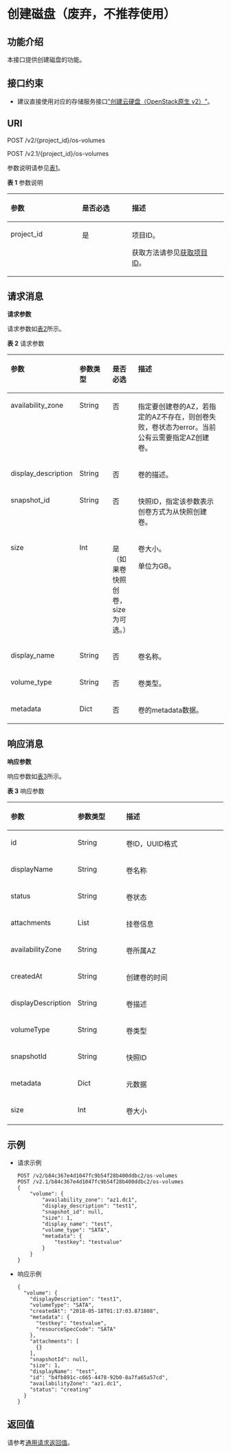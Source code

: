 # 创建磁盘（废弃，不推荐使用）<a name="ZH-CN_TOPIC_0065817708"></a>

## 功能介绍<a name="zh-cn_topic_0057973208_section12073383"></a>

本接口提供创建磁盘的功能。

## 接口约束<a name="zh-cn_topic_0057973208_section53828184"></a>

-   建议直接使用对应的存储服务接口["创建云硬盘（OpenStack原生 v2）"](https://support.huaweicloud.com/api-evs/zh-cn_topic_0058762427.html)。

## URI<a name="zh-cn_topic_0057973208_section41551591"></a>

POST /v2/\{project\_id\}/os-volumes

POST /v2.1/\{project\_id\}/os-volumes

参数说明请参见[表1](#zh-cn_topic_0057973208_table2814978410562)。

**表 1**  参数说明

<a name="zh-cn_topic_0057973208_table2814978410562"></a>
<table><thead align="left"><tr id="zh-cn_topic_0057973208_row4149654710562"><th class="cellrowborder" valign="top" width="33%" id="mcps1.2.4.1.1"><p id="p5187119"><a name="p5187119"></a><a name="p5187119"></a>参数</p>
</th>
<th class="cellrowborder" valign="top" width="23%" id="mcps1.2.4.1.2"><p id="p17503500"><a name="p17503500"></a><a name="p17503500"></a>是否必选</p>
</th>
<th class="cellrowborder" valign="top" width="44%" id="mcps1.2.4.1.3"><p id="p8497414"><a name="p8497414"></a><a name="p8497414"></a>描述</p>
</th>
</tr>
</thead>
<tbody><tr id="zh-cn_topic_0057973208_row3491217610562"><td class="cellrowborder" valign="top" width="33%" headers="mcps1.2.4.1.1 "><p id="zh-cn_topic_0057973208_p931403110562"><a name="zh-cn_topic_0057973208_p931403110562"></a><a name="zh-cn_topic_0057973208_p931403110562"></a>project_id</p>
</td>
<td class="cellrowborder" valign="top" width="23%" headers="mcps1.2.4.1.2 "><p id="zh-cn_topic_0057973208_p1623904210562"><a name="zh-cn_topic_0057973208_p1623904210562"></a><a name="zh-cn_topic_0057973208_p1623904210562"></a>是</p>
</td>
<td class="cellrowborder" valign="top" width="44%" headers="mcps1.2.4.1.3 "><p id="p37593705"><a name="p37593705"></a><a name="p37593705"></a>项目ID。</p>
<p id="p1180512217438"><a name="p1180512217438"></a><a name="p1180512217438"></a>获取方法请参见<a href="获取项目ID.md">获取项目ID</a>。</p>
</td>
</tr>
</tbody>
</table>

## 请求消息<a name="zh-cn_topic_0057973208_section25012404"></a>

**请求参数**

请求参数如[表2](#zh-cn_topic_0057973208_table34804632)所示。

**表 2**  请求参数

<a name="zh-cn_topic_0057973208_table34804632"></a>
<table><thead align="left"><tr id="zh-cn_topic_0057973208_row36029605"><th class="cellrowborder" valign="top" width="25%" id="mcps1.2.5.1.1"><p id="zh-cn_topic_0057973208_p32716899"><a name="zh-cn_topic_0057973208_p32716899"></a><a name="zh-cn_topic_0057973208_p32716899"></a>参数</p>
</th>
<th class="cellrowborder" valign="top" width="16%" id="mcps1.2.5.1.2"><p id="zh-cn_topic_0057973208_p32823202"><a name="zh-cn_topic_0057973208_p32823202"></a><a name="zh-cn_topic_0057973208_p32823202"></a>参数类型</p>
</th>
<th class="cellrowborder" valign="top" width="12%" id="mcps1.2.5.1.3"><p id="zh-cn_topic_0057973208_p41433738"><a name="zh-cn_topic_0057973208_p41433738"></a><a name="zh-cn_topic_0057973208_p41433738"></a>是否必选</p>
</th>
<th class="cellrowborder" valign="top" width="47%" id="mcps1.2.5.1.4"><p id="zh-cn_topic_0057973208_p689602"><a name="zh-cn_topic_0057973208_p689602"></a><a name="zh-cn_topic_0057973208_p689602"></a>描述</p>
</th>
</tr>
</thead>
<tbody><tr id="zh-cn_topic_0057973208_row6206419"><td class="cellrowborder" valign="top" width="25%" headers="mcps1.2.5.1.1 "><p id="zh-cn_topic_0057973208_p32957959"><a name="zh-cn_topic_0057973208_p32957959"></a><a name="zh-cn_topic_0057973208_p32957959"></a>availability_zone</p>
</td>
<td class="cellrowborder" valign="top" width="16%" headers="mcps1.2.5.1.2 "><p id="zh-cn_topic_0057973208_p52349023"><a name="zh-cn_topic_0057973208_p52349023"></a><a name="zh-cn_topic_0057973208_p52349023"></a>String</p>
</td>
<td class="cellrowborder" valign="top" width="12%" headers="mcps1.2.5.1.3 "><p id="zh-cn_topic_0057973208_p12412484"><a name="zh-cn_topic_0057973208_p12412484"></a><a name="zh-cn_topic_0057973208_p12412484"></a>否</p>
</td>
<td class="cellrowborder" valign="top" width="47%" headers="mcps1.2.5.1.4 "><p id="zh-cn_topic_0057973208_p65887133"><a name="zh-cn_topic_0057973208_p65887133"></a><a name="zh-cn_topic_0057973208_p65887133"></a>指定要创建卷的AZ，若指定的AZ不存在，则创卷失败，卷状态为error。当前公有云需要指定AZ创建卷。</p>
</td>
</tr>
<tr id="zh-cn_topic_0057973208_row56113289"><td class="cellrowborder" valign="top" width="25%" headers="mcps1.2.5.1.1 "><p id="zh-cn_topic_0057973208_p48882540"><a name="zh-cn_topic_0057973208_p48882540"></a><a name="zh-cn_topic_0057973208_p48882540"></a>display_description</p>
</td>
<td class="cellrowborder" valign="top" width="16%" headers="mcps1.2.5.1.2 "><p id="zh-cn_topic_0057973208_p62775"><a name="zh-cn_topic_0057973208_p62775"></a><a name="zh-cn_topic_0057973208_p62775"></a>String</p>
</td>
<td class="cellrowborder" valign="top" width="12%" headers="mcps1.2.5.1.3 "><p id="zh-cn_topic_0057973208_p5084819"><a name="zh-cn_topic_0057973208_p5084819"></a><a name="zh-cn_topic_0057973208_p5084819"></a>否</p>
</td>
<td class="cellrowborder" valign="top" width="47%" headers="mcps1.2.5.1.4 "><p id="zh-cn_topic_0057973208_p9217191"><a name="zh-cn_topic_0057973208_p9217191"></a><a name="zh-cn_topic_0057973208_p9217191"></a>卷的描述。</p>
</td>
</tr>
<tr id="zh-cn_topic_0057973208_row15845862"><td class="cellrowborder" valign="top" width="25%" headers="mcps1.2.5.1.1 "><p id="zh-cn_topic_0057973208_p8446466"><a name="zh-cn_topic_0057973208_p8446466"></a><a name="zh-cn_topic_0057973208_p8446466"></a>snapshot_id</p>
</td>
<td class="cellrowborder" valign="top" width="16%" headers="mcps1.2.5.1.2 "><p id="zh-cn_topic_0057973208_p13075179"><a name="zh-cn_topic_0057973208_p13075179"></a><a name="zh-cn_topic_0057973208_p13075179"></a>String</p>
</td>
<td class="cellrowborder" valign="top" width="12%" headers="mcps1.2.5.1.3 "><p id="zh-cn_topic_0057973208_p52456584"><a name="zh-cn_topic_0057973208_p52456584"></a><a name="zh-cn_topic_0057973208_p52456584"></a>否</p>
</td>
<td class="cellrowborder" valign="top" width="47%" headers="mcps1.2.5.1.4 "><p id="zh-cn_topic_0057973208_p21124930"><a name="zh-cn_topic_0057973208_p21124930"></a><a name="zh-cn_topic_0057973208_p21124930"></a>快照ID，指定该参数表示创卷方式为从快照创建卷。</p>
</td>
</tr>
<tr id="zh-cn_topic_0057973208_row55906645"><td class="cellrowborder" valign="top" width="25%" headers="mcps1.2.5.1.1 "><p id="zh-cn_topic_0057973208_p32144388"><a name="zh-cn_topic_0057973208_p32144388"></a><a name="zh-cn_topic_0057973208_p32144388"></a>size</p>
</td>
<td class="cellrowborder" valign="top" width="16%" headers="mcps1.2.5.1.2 "><p id="zh-cn_topic_0057973208_p53558660"><a name="zh-cn_topic_0057973208_p53558660"></a><a name="zh-cn_topic_0057973208_p53558660"></a>Int</p>
</td>
<td class="cellrowborder" valign="top" width="12%" headers="mcps1.2.5.1.3 "><p id="zh-cn_topic_0057973208_p43284221"><a name="zh-cn_topic_0057973208_p43284221"></a><a name="zh-cn_topic_0057973208_p43284221"></a>是（如果卷快照创卷，size为可选。）</p>
</td>
<td class="cellrowborder" valign="top" width="47%" headers="mcps1.2.5.1.4 "><p id="zh-cn_topic_0057973208_p16360982"><a name="zh-cn_topic_0057973208_p16360982"></a><a name="zh-cn_topic_0057973208_p16360982"></a>卷大小。</p>
<p id="zh-cn_topic_0057973208_p1280275020341"><a name="zh-cn_topic_0057973208_p1280275020341"></a><a name="zh-cn_topic_0057973208_p1280275020341"></a>单位为GB。</p>
</td>
</tr>
<tr id="zh-cn_topic_0057973208_row13031110"><td class="cellrowborder" valign="top" width="25%" headers="mcps1.2.5.1.1 "><p id="zh-cn_topic_0057973208_p48886962"><a name="zh-cn_topic_0057973208_p48886962"></a><a name="zh-cn_topic_0057973208_p48886962"></a>display_name</p>
</td>
<td class="cellrowborder" valign="top" width="16%" headers="mcps1.2.5.1.2 "><p id="zh-cn_topic_0057973208_p421011"><a name="zh-cn_topic_0057973208_p421011"></a><a name="zh-cn_topic_0057973208_p421011"></a>String</p>
</td>
<td class="cellrowborder" valign="top" width="12%" headers="mcps1.2.5.1.3 "><p id="zh-cn_topic_0057973208_p34101969"><a name="zh-cn_topic_0057973208_p34101969"></a><a name="zh-cn_topic_0057973208_p34101969"></a>否</p>
</td>
<td class="cellrowborder" valign="top" width="47%" headers="mcps1.2.5.1.4 "><p id="zh-cn_topic_0057973208_p10796115"><a name="zh-cn_topic_0057973208_p10796115"></a><a name="zh-cn_topic_0057973208_p10796115"></a>卷名称。</p>
</td>
</tr>
<tr id="zh-cn_topic_0057973208_row30056178"><td class="cellrowborder" valign="top" width="25%" headers="mcps1.2.5.1.1 "><p id="zh-cn_topic_0057973208_p18631317"><a name="zh-cn_topic_0057973208_p18631317"></a><a name="zh-cn_topic_0057973208_p18631317"></a>volume_type</p>
</td>
<td class="cellrowborder" valign="top" width="16%" headers="mcps1.2.5.1.2 "><p id="zh-cn_topic_0057973208_p32741746"><a name="zh-cn_topic_0057973208_p32741746"></a><a name="zh-cn_topic_0057973208_p32741746"></a>String</p>
</td>
<td class="cellrowborder" valign="top" width="12%" headers="mcps1.2.5.1.3 "><p id="zh-cn_topic_0057973208_p34835759"><a name="zh-cn_topic_0057973208_p34835759"></a><a name="zh-cn_topic_0057973208_p34835759"></a>否</p>
</td>
<td class="cellrowborder" valign="top" width="47%" headers="mcps1.2.5.1.4 "><p id="zh-cn_topic_0057973208_p3124212"><a name="zh-cn_topic_0057973208_p3124212"></a><a name="zh-cn_topic_0057973208_p3124212"></a>卷类型。</p>
</td>
</tr>
<tr id="zh-cn_topic_0057973208_row28117914"><td class="cellrowborder" valign="top" width="25%" headers="mcps1.2.5.1.1 "><p id="zh-cn_topic_0057973208_p62958527"><a name="zh-cn_topic_0057973208_p62958527"></a><a name="zh-cn_topic_0057973208_p62958527"></a>metadata</p>
</td>
<td class="cellrowborder" valign="top" width="16%" headers="mcps1.2.5.1.2 "><p id="zh-cn_topic_0057973208_p66475904"><a name="zh-cn_topic_0057973208_p66475904"></a><a name="zh-cn_topic_0057973208_p66475904"></a>Dict</p>
</td>
<td class="cellrowborder" valign="top" width="12%" headers="mcps1.2.5.1.3 "><p id="zh-cn_topic_0057973208_p15839175"><a name="zh-cn_topic_0057973208_p15839175"></a><a name="zh-cn_topic_0057973208_p15839175"></a>否</p>
</td>
<td class="cellrowborder" valign="top" width="47%" headers="mcps1.2.5.1.4 "><p id="zh-cn_topic_0057973208_p7904761"><a name="zh-cn_topic_0057973208_p7904761"></a><a name="zh-cn_topic_0057973208_p7904761"></a>卷的metadata数据。</p>
</td>
</tr>
</tbody>
</table>

## 响应消息<a name="zh-cn_topic_0057973208_section23785046"></a>

**响应参数**

响应参数如[表3](#zh-cn_topic_0057973208_table36305920)所示。

**表 3**  响应参数

<a name="zh-cn_topic_0057973208_table36305920"></a>
<table><thead align="left"><tr id="zh-cn_topic_0057973208_row2741419"><th class="cellrowborder" valign="top" width="31.003100310031%" id="mcps1.2.4.1.1"><p id="p62404314"><a name="p62404314"></a><a name="p62404314"></a>参数</p>
</th>
<th class="cellrowborder" valign="top" width="22.38223822382238%" id="mcps1.2.4.1.2"><p id="p3528183"><a name="p3528183"></a><a name="p3528183"></a>参数类型</p>
</th>
<th class="cellrowborder" valign="top" width="46.614661466146615%" id="mcps1.2.4.1.3"><p id="p17347392"><a name="p17347392"></a><a name="p17347392"></a>描述</p>
</th>
</tr>
</thead>
<tbody><tr id="zh-cn_topic_0057973208_row15372252"><td class="cellrowborder" valign="top" width="31.003100310031%" headers="mcps1.2.4.1.1 "><p id="zh-cn_topic_0057973208_p37192867"><a name="zh-cn_topic_0057973208_p37192867"></a><a name="zh-cn_topic_0057973208_p37192867"></a>id</p>
</td>
<td class="cellrowborder" valign="top" width="22.38223822382238%" headers="mcps1.2.4.1.2 "><p id="zh-cn_topic_0057973208_p59832271"><a name="zh-cn_topic_0057973208_p59832271"></a><a name="zh-cn_topic_0057973208_p59832271"></a>String</p>
</td>
<td class="cellrowborder" valign="top" width="46.614661466146615%" headers="mcps1.2.4.1.3 "><p id="zh-cn_topic_0057973208_p39790453"><a name="zh-cn_topic_0057973208_p39790453"></a><a name="zh-cn_topic_0057973208_p39790453"></a>卷ID，UUID格式</p>
</td>
</tr>
<tr id="zh-cn_topic_0057973208_row22569763"><td class="cellrowborder" valign="top" width="31.003100310031%" headers="mcps1.2.4.1.1 "><p id="zh-cn_topic_0057973208_p16211514"><a name="zh-cn_topic_0057973208_p16211514"></a><a name="zh-cn_topic_0057973208_p16211514"></a>displayName</p>
</td>
<td class="cellrowborder" valign="top" width="22.38223822382238%" headers="mcps1.2.4.1.2 "><p id="zh-cn_topic_0057973208_p38064249"><a name="zh-cn_topic_0057973208_p38064249"></a><a name="zh-cn_topic_0057973208_p38064249"></a>String</p>
</td>
<td class="cellrowborder" valign="top" width="46.614661466146615%" headers="mcps1.2.4.1.3 "><p id="zh-cn_topic_0057973208_p27459986"><a name="zh-cn_topic_0057973208_p27459986"></a><a name="zh-cn_topic_0057973208_p27459986"></a>卷名称</p>
</td>
</tr>
<tr id="zh-cn_topic_0057973208_row45813283"><td class="cellrowborder" valign="top" width="31.003100310031%" headers="mcps1.2.4.1.1 "><p id="zh-cn_topic_0057973208_p19888403"><a name="zh-cn_topic_0057973208_p19888403"></a><a name="zh-cn_topic_0057973208_p19888403"></a>status</p>
</td>
<td class="cellrowborder" valign="top" width="22.38223822382238%" headers="mcps1.2.4.1.2 "><p id="zh-cn_topic_0057973208_p347919"><a name="zh-cn_topic_0057973208_p347919"></a><a name="zh-cn_topic_0057973208_p347919"></a>String</p>
</td>
<td class="cellrowborder" valign="top" width="46.614661466146615%" headers="mcps1.2.4.1.3 "><p id="zh-cn_topic_0057973208_p1000526"><a name="zh-cn_topic_0057973208_p1000526"></a><a name="zh-cn_topic_0057973208_p1000526"></a>卷状态</p>
</td>
</tr>
<tr id="zh-cn_topic_0057973208_row9004739"><td class="cellrowborder" valign="top" width="31.003100310031%" headers="mcps1.2.4.1.1 "><p id="zh-cn_topic_0057973208_p58295271"><a name="zh-cn_topic_0057973208_p58295271"></a><a name="zh-cn_topic_0057973208_p58295271"></a>attachments</p>
</td>
<td class="cellrowborder" valign="top" width="22.38223822382238%" headers="mcps1.2.4.1.2 "><p id="zh-cn_topic_0057973208_p24296474"><a name="zh-cn_topic_0057973208_p24296474"></a><a name="zh-cn_topic_0057973208_p24296474"></a>List</p>
</td>
<td class="cellrowborder" valign="top" width="46.614661466146615%" headers="mcps1.2.4.1.3 "><p id="zh-cn_topic_0057973208_p25620180"><a name="zh-cn_topic_0057973208_p25620180"></a><a name="zh-cn_topic_0057973208_p25620180"></a>挂卷信息</p>
</td>
</tr>
<tr id="zh-cn_topic_0057973208_row29255030"><td class="cellrowborder" valign="top" width="31.003100310031%" headers="mcps1.2.4.1.1 "><p id="zh-cn_topic_0057973208_p20847223"><a name="zh-cn_topic_0057973208_p20847223"></a><a name="zh-cn_topic_0057973208_p20847223"></a>availabilityZone</p>
</td>
<td class="cellrowborder" valign="top" width="22.38223822382238%" headers="mcps1.2.4.1.2 "><p id="zh-cn_topic_0057973208_p10903468"><a name="zh-cn_topic_0057973208_p10903468"></a><a name="zh-cn_topic_0057973208_p10903468"></a>String</p>
</td>
<td class="cellrowborder" valign="top" width="46.614661466146615%" headers="mcps1.2.4.1.3 "><p id="zh-cn_topic_0057973208_p66714836"><a name="zh-cn_topic_0057973208_p66714836"></a><a name="zh-cn_topic_0057973208_p66714836"></a>卷所属AZ</p>
</td>
</tr>
<tr id="zh-cn_topic_0057973208_row63562612"><td class="cellrowborder" valign="top" width="31.003100310031%" headers="mcps1.2.4.1.1 "><p id="zh-cn_topic_0057973208_p48297932"><a name="zh-cn_topic_0057973208_p48297932"></a><a name="zh-cn_topic_0057973208_p48297932"></a>createdAt</p>
</td>
<td class="cellrowborder" valign="top" width="22.38223822382238%" headers="mcps1.2.4.1.2 "><p id="zh-cn_topic_0057973208_p19818396"><a name="zh-cn_topic_0057973208_p19818396"></a><a name="zh-cn_topic_0057973208_p19818396"></a>String</p>
</td>
<td class="cellrowborder" valign="top" width="46.614661466146615%" headers="mcps1.2.4.1.3 "><p id="zh-cn_topic_0057973208_p38630598"><a name="zh-cn_topic_0057973208_p38630598"></a><a name="zh-cn_topic_0057973208_p38630598"></a>创建卷的时间</p>
</td>
</tr>
<tr id="zh-cn_topic_0057973208_row12131070"><td class="cellrowborder" valign="top" width="31.003100310031%" headers="mcps1.2.4.1.1 "><p id="zh-cn_topic_0057973208_p43092599"><a name="zh-cn_topic_0057973208_p43092599"></a><a name="zh-cn_topic_0057973208_p43092599"></a>displayDescription</p>
</td>
<td class="cellrowborder" valign="top" width="22.38223822382238%" headers="mcps1.2.4.1.2 "><p id="zh-cn_topic_0057973208_p839629"><a name="zh-cn_topic_0057973208_p839629"></a><a name="zh-cn_topic_0057973208_p839629"></a>String</p>
</td>
<td class="cellrowborder" valign="top" width="46.614661466146615%" headers="mcps1.2.4.1.3 "><p id="zh-cn_topic_0057973208_p5879853"><a name="zh-cn_topic_0057973208_p5879853"></a><a name="zh-cn_topic_0057973208_p5879853"></a>卷描述</p>
</td>
</tr>
<tr id="zh-cn_topic_0057973208_row52918685"><td class="cellrowborder" valign="top" width="31.003100310031%" headers="mcps1.2.4.1.1 "><p id="zh-cn_topic_0057973208_p58555089"><a name="zh-cn_topic_0057973208_p58555089"></a><a name="zh-cn_topic_0057973208_p58555089"></a>volumeType</p>
</td>
<td class="cellrowborder" valign="top" width="22.38223822382238%" headers="mcps1.2.4.1.2 "><p id="zh-cn_topic_0057973208_p45341798"><a name="zh-cn_topic_0057973208_p45341798"></a><a name="zh-cn_topic_0057973208_p45341798"></a>String</p>
</td>
<td class="cellrowborder" valign="top" width="46.614661466146615%" headers="mcps1.2.4.1.3 "><p id="zh-cn_topic_0057973208_p61056466"><a name="zh-cn_topic_0057973208_p61056466"></a><a name="zh-cn_topic_0057973208_p61056466"></a>卷类型</p>
</td>
</tr>
<tr id="zh-cn_topic_0057973208_row12637282"><td class="cellrowborder" valign="top" width="31.003100310031%" headers="mcps1.2.4.1.1 "><p id="zh-cn_topic_0057973208_p16986940"><a name="zh-cn_topic_0057973208_p16986940"></a><a name="zh-cn_topic_0057973208_p16986940"></a>snapshotId</p>
</td>
<td class="cellrowborder" valign="top" width="22.38223822382238%" headers="mcps1.2.4.1.2 "><p id="zh-cn_topic_0057973208_p33764890"><a name="zh-cn_topic_0057973208_p33764890"></a><a name="zh-cn_topic_0057973208_p33764890"></a>String</p>
</td>
<td class="cellrowborder" valign="top" width="46.614661466146615%" headers="mcps1.2.4.1.3 "><p id="zh-cn_topic_0057973208_p5086724"><a name="zh-cn_topic_0057973208_p5086724"></a><a name="zh-cn_topic_0057973208_p5086724"></a>快照ID</p>
</td>
</tr>
<tr id="zh-cn_topic_0057973208_row45780519"><td class="cellrowborder" valign="top" width="31.003100310031%" headers="mcps1.2.4.1.1 "><p id="zh-cn_topic_0057973208_p17234528"><a name="zh-cn_topic_0057973208_p17234528"></a><a name="zh-cn_topic_0057973208_p17234528"></a>metadata</p>
</td>
<td class="cellrowborder" valign="top" width="22.38223822382238%" headers="mcps1.2.4.1.2 "><p id="zh-cn_topic_0057973208_p53819489"><a name="zh-cn_topic_0057973208_p53819489"></a><a name="zh-cn_topic_0057973208_p53819489"></a>Dict</p>
</td>
<td class="cellrowborder" valign="top" width="46.614661466146615%" headers="mcps1.2.4.1.3 "><p id="zh-cn_topic_0057973208_p49936605"><a name="zh-cn_topic_0057973208_p49936605"></a><a name="zh-cn_topic_0057973208_p49936605"></a>元数据</p>
</td>
</tr>
<tr id="zh-cn_topic_0057973208_row46776267"><td class="cellrowborder" valign="top" width="31.003100310031%" headers="mcps1.2.4.1.1 "><p id="zh-cn_topic_0057973208_p30781293"><a name="zh-cn_topic_0057973208_p30781293"></a><a name="zh-cn_topic_0057973208_p30781293"></a>size</p>
</td>
<td class="cellrowborder" valign="top" width="22.38223822382238%" headers="mcps1.2.4.1.2 "><p id="zh-cn_topic_0057973208_p10256828"><a name="zh-cn_topic_0057973208_p10256828"></a><a name="zh-cn_topic_0057973208_p10256828"></a>Int</p>
</td>
<td class="cellrowborder" valign="top" width="46.614661466146615%" headers="mcps1.2.4.1.3 "><p id="zh-cn_topic_0057973208_p51969663"><a name="zh-cn_topic_0057973208_p51969663"></a><a name="zh-cn_topic_0057973208_p51969663"></a>卷大小</p>
</td>
</tr>
</tbody>
</table>

## 示例<a name="zh-cn_topic_0057973208_section12738823"></a>

-   请求示例

    ```
    POST /v2/b84c367e4d1047fc9b54f28b400ddbc2/os-volumes
    POST /v2.1/b84c367e4d1047fc9b54f28b400ddbc2/os-volumes
    {
        "volume": {
            "availability_zone": "az1.dc1",
            "display_description": "test1",
            "snapshot_id": null,
            "size": 1,
            "display_name": "test",
            "volume_type": "SATA",
            "metadata": {
                "testkey": "testvalue"
            }
        }
    }
    ```

-   响应示例

    ```
    {
      "volume": {
        "displayDescription": "test1",
        "volumeType": "SATA",
        "createdAt": "2018-05-18T01:17:03.871808",
        "metadata": {
          "testkey": "testvalue",
          "resourceSpecCode": "SATA"
        },
        "attachments": [
          {}
        ],
        "snapshotId": null,
        "size": 1,
        "displayName": "test",
        "id": "b4fb891c-c665-4478-92b0-8a7fa65a57cd",
        "availabilityZone": "az1.dc1",
        "status": "creating"
      }
    }
    ```


## 返回值<a name="zh-cn_topic_0057973208_zh-cn_topic_0020212692_section22960139"></a>

请参考[通用请求返回值](通用请求返回值.md)。


